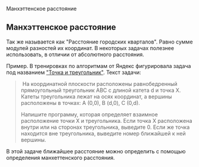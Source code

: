Манхэттенское расстояние



## Манхэттенское расстояние

Так же называется как "Расстояние городских кварталов". Равно сумме модулей разностей их координат. В некоторых задачах полезнее использовать, в отличии от абсолютного расстояния. 

Пример. В тренировках по алгоритмам от Яндекс фигурировала задача под названием ["Точка и треугольник"](https://contest.yandex.ru/contest/28730/problems/E/). Текст задачи:

> ​         На координатной плоскости расположены равнобедренный  прямоугольный треугольник ABC с длиной катета d и точка X. Катеты  треугольника            лежат на осях координат, а вершины расположены в точках: A  (0,0), B (d,0), C (0,d).         
>
> Напишите программу, которая определяет взаимное расположение точки X и треугольника. Если точка X расположена внутри или на         сторонах треугольника, выведите 0. Если же точка находится вне треугольника, выведите номер ближайшей к ней вершины.      

В этой задаче ближайшее расстояние можно определить с помощью определения манхеттенского расстояния.